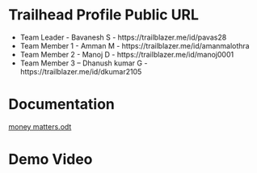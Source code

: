 # Trailhead Profile Public URL
 
   <ul>
      <li>Team Leader   - Bavanesh S      - https://trailblazer.me/id/pavas28</li>
      <li>Team Member 1 - Amman M         - https://trailblazer.me/id/amanmalothra</li>
      <li>Team Member 2 - Manoj D         - https://trailblazer.me/id/manoj0001</li>
      <li>Team Member 3 – Dhanush kumar G - https://trailblazer.me/id/dkumar2105</li>
  </ul>
  
# Documentation
[money matters.odt](https://github.com/dhanushkumar-dk/Money-Matters/files/11238747/money.matters.odt)


# Demo Video
